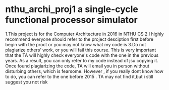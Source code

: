 # nthu_archi_proj1   a single-cycle functional processor simulator
1.This project is for the Computer Architecture in 2016 in NTHU CS 
2.I highly recommend everyone should refer to the project desciption first before begin with the proct or you may not know what my code is
3.Do not plagiarize others’ work, or you will fail this course.   This is very important that the TA will highly check everyone's code with the one in the previous years.  As a result, you can only refer to my code instead of jsu copying it. Once found plagiarizing the code, TA will email you in person without disturbing others, which is fearsome. However , if you really dont know how to do, you can refer to the one before 2015 . TA may not find it,but i still suggest you not risk 


